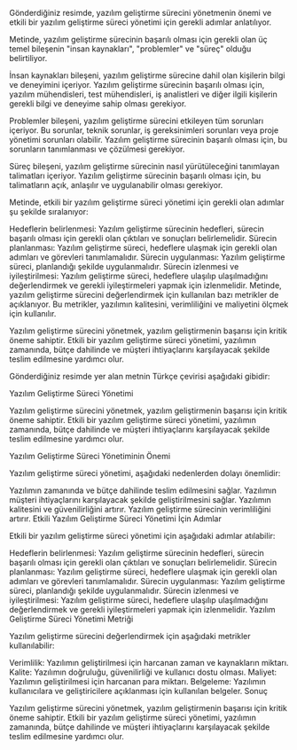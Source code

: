 Gönderdiğiniz resimde, yazılım geliştirme sürecini yönetmenin önemi ve etkili bir yazılım geliştirme süreci yönetimi için gerekli adımlar anlatılıyor.

Metinde, yazılım geliştirme sürecinin başarılı olması için gerekli olan üç temel bileşenin "insan kaynakları", "problemler" ve "süreç" olduğu belirtiliyor.

İnsan kaynakları bileşeni, yazılım geliştirme sürecine dahil olan kişilerin bilgi ve deneyimini içeriyor. Yazılım geliştirme sürecinin başarılı olması için, yazılım mühendisleri, test mühendisleri, iş analistleri ve diğer ilgili kişilerin gerekli bilgi ve deneyime sahip olması gerekiyor.

Problemler bileşeni, yazılım geliştirme sürecini etkileyen tüm sorunları içeriyor. Bu sorunlar, teknik sorunlar, iş gereksinimleri sorunları veya proje yönetimi sorunları olabilir. Yazılım geliştirme sürecinin başarılı olması için, bu sorunların tanımlanması ve çözülmesi gerekiyor.

Süreç bileşeni, yazılım geliştirme sürecinin nasıl yürütüleceğini tanımlayan talimatları içeriyor. Yazılım geliştirme sürecinin başarılı olması için, bu talimatların açık, anlaşılır ve uygulanabilir olması gerekiyor.

Metinde, etkili bir yazılım geliştirme süreci yönetimi için gerekli olan adımlar şu şekilde sıralanıyor:

Hedeflerin belirlenmesi: Yazılım geliştirme sürecinin hedefleri, sürecin başarılı olması için gerekli olan çıktıları ve sonuçları belirlemelidir.
Sürecin planlanması: Yazılım geliştirme süreci, hedeflere ulaşmak için gerekli olan adımları ve görevleri tanımlamalıdır.
Sürecin uygulanması: Yazılım geliştirme süreci, planlandığı şekilde uygulanmalıdır.
Sürecin izlenmesi ve iyileştirilmesi: Yazılım geliştirme süreci, hedeflere ulaşılıp ulaşılmadığını değerlendirmek ve gerekli iyileştirmeleri yapmak için izlenmelidir.
Metinde, yazılım geliştirme sürecini değerlendirmek için kullanılan bazı metrikler de açıklanıyor. Bu metrikler, yazılımın kalitesini, verimliliğini ve maliyetini ölçmek için kullanılır.

Yazılım geliştirme sürecini yönetmek, yazılım geliştirmenin başarısı için kritik öneme sahiptir. Etkili bir yazılım geliştirme süreci yönetimi, yazılımın zamanında, bütçe dahilinde ve müşteri ihtiyaçlarını karşılayacak şekilde teslim edilmesine yardımcı olur.

Gönderdiğiniz resimde yer alan metnin Türkçe çevirisi aşağıdaki gibidir:

Yazılım Geliştirme Süreci Yönetimi

Yazılım geliştirme sürecini yönetmek, yazılım geliştirmenin başarısı için kritik öneme sahiptir. Etkili bir yazılım geliştirme süreci yönetimi, yazılımın zamanında, bütçe dahilinde ve müşteri ihtiyaçlarını karşılayacak şekilde teslim edilmesine yardımcı olur.

Yazılım Geliştirme Süreci Yönetiminin Önemi

Yazılım geliştirme süreci yönetimi, aşağıdaki nedenlerden dolayı önemlidir:

Yazılımın zamanında ve bütçe dahilinde teslim edilmesini sağlar.
Yazılımın müşteri ihtiyaçlarını karşılayacak şekilde geliştirilmesini sağlar.
Yazılımın kalitesini ve güvenilirliğini artırır.
Yazılım geliştirme sürecinin verimliliğini artırır.
Etkili Yazılım Geliştirme Süreci Yönetimi İçin Adımlar

Etkili bir yazılım geliştirme süreci yönetimi için aşağıdaki adımlar atılabilir:

Hedeflerin belirlenmesi: Yazılım geliştirme sürecinin hedefleri, sürecin başarılı olması için gerekli olan çıktıları ve sonuçları belirlemelidir.
Sürecin planlanması: Yazılım geliştirme süreci, hedeflere ulaşmak için gerekli olan adımları ve görevleri tanımlamalıdır.
Sürecin uygulanması: Yazılım geliştirme süreci, planlandığı şekilde uygulanmalıdır.
Sürecin izlenmesi ve iyileştirilmesi: Yazılım geliştirme süreci, hedeflere ulaşılıp ulaşılmadığını değerlendirmek ve gerekli iyileştirmeleri yapmak için izlenmelidir.
Yazılım Geliştirme Süreci Yönetimi Metriği

Yazılım geliştirme sürecini değerlendirmek için aşağıdaki metrikler kullanılabilir:

Verimlilik: Yazılımın geliştirilmesi için harcanan zaman ve kaynakların miktarı.
Kalite: Yazılımın doğruluğu, güvenilirliği ve kullanıcı dostu olması.
Maliyet: Yazılımın geliştirilmesi için harcanan para miktarı.
Belgeleme: Yazılımın kullanıcılara ve geliştiricilere açıklanması için kullanılan belgeler.
Sonuç

Yazılım geliştirme sürecini yönetmek, yazılım geliştirmenin başarısı için kritik öneme sahiptir. Etkili bir yazılım geliştirme süreci yönetimi, yazılımın zamanında, bütçe dahilinde ve müşteri ihtiyaçlarını karşılayacak şekilde teslim edilmesine yardımcı olur.
